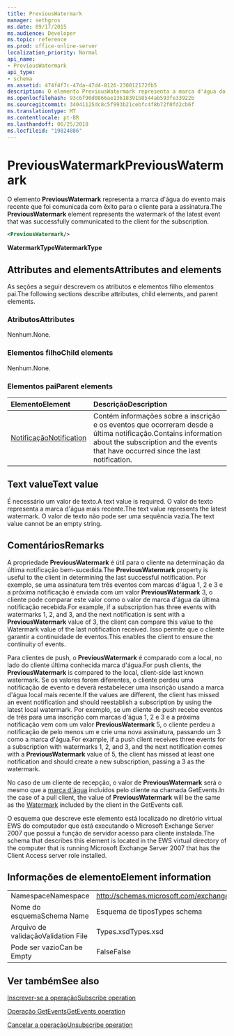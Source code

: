 ```yaml
---
title: PreviousWatermark
manager: sethgros
ms.date: 09/17/2015
ms.audience: Developer
ms.topic: reference
ms.prod: office-online-server
localization_priority: Normal
api_name:
- PreviousWatermark
api_type:
- schema
ms.assetid: 474f4f7c-47da-47d4-8126-230012172fb5
description: O elemento PreviousWatermark representa a marca d'água do evento mais recente que foi comunicada com êxito para o cliente para a assinatura.
ms.openlocfilehash: 93c6f90d0866ae13618391b8544ab593fe33922b
ms.sourcegitcommit: 34041125dc8c5f993b21cebfc4f8b72f0fd2cb6f
ms.translationtype: MT
ms.contentlocale: pt-BR
ms.lasthandoff: 06/25/2018
ms.locfileid: "19824886"
---
```

# <a name="previouswatermark"></a><span data-ttu-id="7ec0f-103">PreviousWatermark</span><span class="sxs-lookup"><span data-stu-id="7ec0f-103">PreviousWatermark</span></span>

<span data-ttu-id="7ec0f-104">O elemento **PreviousWatermark** representa a marca d'água do evento mais recente que foi comunicada com êxito para o cliente para a assinatura.</span><span class="sxs-lookup"><span data-stu-id="7ec0f-104">The **PreviousWatermark** element represents the watermark of the latest event that was successfully communicated to the client for the subscription.</span></span> 
  
```xml
<PreviousWatermark/>
```

 <span data-ttu-id="7ec0f-105">**WatermarkType**</span><span class="sxs-lookup"><span data-stu-id="7ec0f-105">**WatermarkType**</span></span>
## <a name="attributes-and-elements"></a><span data-ttu-id="7ec0f-106">Attributes and elements</span><span class="sxs-lookup"><span data-stu-id="7ec0f-106">Attributes and elements</span></span>

<span data-ttu-id="7ec0f-107">As seções a seguir descrevem os atributos e elementos filho elementos pai.</span><span class="sxs-lookup"><span data-stu-id="7ec0f-107">The following sections describe attributes, child elements, and parent elements.</span></span>
  
### <a name="attributes"></a><span data-ttu-id="7ec0f-108">Atributos</span><span class="sxs-lookup"><span data-stu-id="7ec0f-108">Attributes</span></span>

<span data-ttu-id="7ec0f-109">Nenhum.</span><span class="sxs-lookup"><span data-stu-id="7ec0f-109">None.</span></span>
  
### <a name="child-elements"></a><span data-ttu-id="7ec0f-110">Elementos filho</span><span class="sxs-lookup"><span data-stu-id="7ec0f-110">Child elements</span></span>

<span data-ttu-id="7ec0f-111">Nenhum.</span><span class="sxs-lookup"><span data-stu-id="7ec0f-111">None.</span></span>
  
### <a name="parent-elements"></a><span data-ttu-id="7ec0f-112">Elementos pai</span><span class="sxs-lookup"><span data-stu-id="7ec0f-112">Parent elements</span></span>

|<span data-ttu-id="7ec0f-113">**Elemento**</span><span class="sxs-lookup"><span data-stu-id="7ec0f-113">**Element**</span></span>|<span data-ttu-id="7ec0f-114">**Descrição**</span><span class="sxs-lookup"><span data-stu-id="7ec0f-114">**Description**</span></span>|
|:-----|:-----|
|[<span data-ttu-id="7ec0f-115">Notificação</span><span class="sxs-lookup"><span data-stu-id="7ec0f-115">Notification</span></span>](notification-ex15websvcsotherref.md) <br/> |<span data-ttu-id="7ec0f-116">Contém informações sobre a inscrição e os eventos que ocorreram desde a última notificação.</span><span class="sxs-lookup"><span data-stu-id="7ec0f-116">Contains information about the subscription and the events that have occurred since the last notification.</span></span>  <br/> |
   
## <a name="text-value"></a><span data-ttu-id="7ec0f-117">Text value</span><span class="sxs-lookup"><span data-stu-id="7ec0f-117">Text value</span></span>

<span data-ttu-id="7ec0f-118">É necessário um valor de texto.</span><span class="sxs-lookup"><span data-stu-id="7ec0f-118">A text value is required.</span></span> <span data-ttu-id="7ec0f-119">O valor de texto representa a marca d'água mais recente.</span><span class="sxs-lookup"><span data-stu-id="7ec0f-119">The text value represents the latest watermark.</span></span> <span data-ttu-id="7ec0f-120">O valor de texto não pode ser uma sequência vazia.</span><span class="sxs-lookup"><span data-stu-id="7ec0f-120">The text value cannot be an empty string.</span></span>
  
## <a name="remarks"></a><span data-ttu-id="7ec0f-121">Comentários</span><span class="sxs-lookup"><span data-stu-id="7ec0f-121">Remarks</span></span>

<span data-ttu-id="7ec0f-122">A propriedade **PreviousWatermark** é útil para o cliente na determinação da última notificação bem-sucedida.</span><span class="sxs-lookup"><span data-stu-id="7ec0f-122">The **PreviousWatermark** property is useful to the client in determining the last successful notification.</span></span> <span data-ttu-id="7ec0f-123">Por exemplo, se uma assinatura tem três eventos com marcas d'água 1, 2 e 3 e a próxima notificação é enviada com um valor **PreviousWatermark** 3, o cliente pode comparar este valor como o valor de marca d'água da última notificação recebida.</span><span class="sxs-lookup"><span data-stu-id="7ec0f-123">For example, if a subscription has three events with watermarks 1, 2, and 3, and the next notification is sent with a **PreviousWatermark** value of 3, the client can compare this value to the Watermark value of the last notification received.</span></span> <span data-ttu-id="7ec0f-124">Isso permite que o cliente garantir a continuidade de eventos.</span><span class="sxs-lookup"><span data-stu-id="7ec0f-124">This enables the client to ensure the continuity of events.</span></span> 
  
<span data-ttu-id="7ec0f-125">Para clientes de push, o **PreviousWatermark** é comparado com a local, no lado do cliente última conhecida marca d'água.</span><span class="sxs-lookup"><span data-stu-id="7ec0f-125">For push clients, the **PreviousWatermark** is compared to the local, client-side last known watermark.</span></span> <span data-ttu-id="7ec0f-126">Se os valores forem diferentes, o cliente perdeu uma notificação de evento e deverá restabelecer uma inscrição usando a marca d'água local mais recente.</span><span class="sxs-lookup"><span data-stu-id="7ec0f-126">If the values are different, the client has missed an event notification and should reestablish a subscription by using the latest local watermark.</span></span> <span data-ttu-id="7ec0f-127">Por exemplo, se um cliente de push recebe eventos de três para uma inscrição com marcas d'água 1, 2 e 3 e a próxima notificação vem com um valor **PreviousWatermark** 5, o cliente perdeu a notificação de pelo menos um e crie uma nova assinatura, passando um 3 como a marca d'água.</span><span class="sxs-lookup"><span data-stu-id="7ec0f-127">For example, if a push client receives three events for a subscription with watermarks 1, 2, and 3, and the next notification comes with a **PreviousWatermark** value of 5, the client has missed at least one notification and should create a new subscription, passing a 3 as the watermark.</span></span> 
  
<span data-ttu-id="7ec0f-128">No caso de um cliente de recepção, o valor de **PreviousWatermark** será o mesmo que a [marca d'água](watermark.md) incluídos pelo cliente na chamada GetEvents.</span><span class="sxs-lookup"><span data-stu-id="7ec0f-128">In the case of a pull client, the value of **PreviousWatermark** will be the same as the [Watermark](watermark.md) included by the client in the GetEvents call.</span></span> 
  
<span data-ttu-id="7ec0f-129">O esquema que descreve este elemento está localizado no diretório virtual EWS do computador que está executando o Microsoft Exchange Server 2007 que possui a função de servidor acesso para cliente instalada.</span><span class="sxs-lookup"><span data-stu-id="7ec0f-129">The schema that describes this element is located in the EWS virtual directory of the computer that is running Microsoft Exchange Server 2007 that has the Client Access server role installed.</span></span>
  
## <a name="element-information"></a><span data-ttu-id="7ec0f-130">Informações de elemento</span><span class="sxs-lookup"><span data-stu-id="7ec0f-130">Element information</span></span>

|||
|:-----|:-----|
|<span data-ttu-id="7ec0f-131">Namespace</span><span class="sxs-lookup"><span data-stu-id="7ec0f-131">Namespace</span></span>  <br/> |http://schemas.microsoft.com/exchange/services/2006/types  <br/> |
|<span data-ttu-id="7ec0f-132">Nome do esquema</span><span class="sxs-lookup"><span data-stu-id="7ec0f-132">Schema Name</span></span>  <br/> |<span data-ttu-id="7ec0f-133">Esquema de tipos</span><span class="sxs-lookup"><span data-stu-id="7ec0f-133">Types schema</span></span>  <br/> |
|<span data-ttu-id="7ec0f-134">Arquivo de validação</span><span class="sxs-lookup"><span data-stu-id="7ec0f-134">Validation File</span></span>  <br/> |<span data-ttu-id="7ec0f-135">Types.xsd</span><span class="sxs-lookup"><span data-stu-id="7ec0f-135">Types.xsd</span></span>  <br/> |
|<span data-ttu-id="7ec0f-136">Pode ser vazio</span><span class="sxs-lookup"><span data-stu-id="7ec0f-136">Can be Empty</span></span>  <br/> |<span data-ttu-id="7ec0f-137">False</span><span class="sxs-lookup"><span data-stu-id="7ec0f-137">False</span></span>  <br/> |
   
## <a name="see-also"></a><span data-ttu-id="7ec0f-138">Ver também</span><span class="sxs-lookup"><span data-stu-id="7ec0f-138">See also</span></span>



[<span data-ttu-id="7ec0f-139">Inscrever-se a operação</span><span class="sxs-lookup"><span data-stu-id="7ec0f-139">Subscribe operation</span></span>](subscribe-operation.md)
  
[<span data-ttu-id="7ec0f-140">Operação GetEvents</span><span class="sxs-lookup"><span data-stu-id="7ec0f-140">GetEvents operation</span></span>](getevents-operation.md)
  
[<span data-ttu-id="7ec0f-141">Cancelar a operação</span><span class="sxs-lookup"><span data-stu-id="7ec0f-141">Unsubscribe operation</span></span>](unsubscribe-operation.md)


